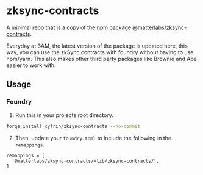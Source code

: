 # zksync-contracts

A minimal repo that is a copy of the npm package [@matterlabs/zksync-contracts](https://www.npmjs.com/package/@matterlabs/zksync-contracts).

Everyday at 3AM, the latest version of the package is updated here, this way, you can use the zkSync contracts with foundry without having to use npm/yarn. This also makes other third party packages like Brownie and Ape easier to work with. 

## Usage

### Foundry

1. Run this in your projects root directory.

```bash
forge install cyfrin/zksync-contracts --no-commit
```

2. Then, update your `foundry.toml` to include the following in the `remappings`.

```
remappings = [
  '@matterlabs/zksync-contracts/=lib/zksync-contracts/',
]
```

